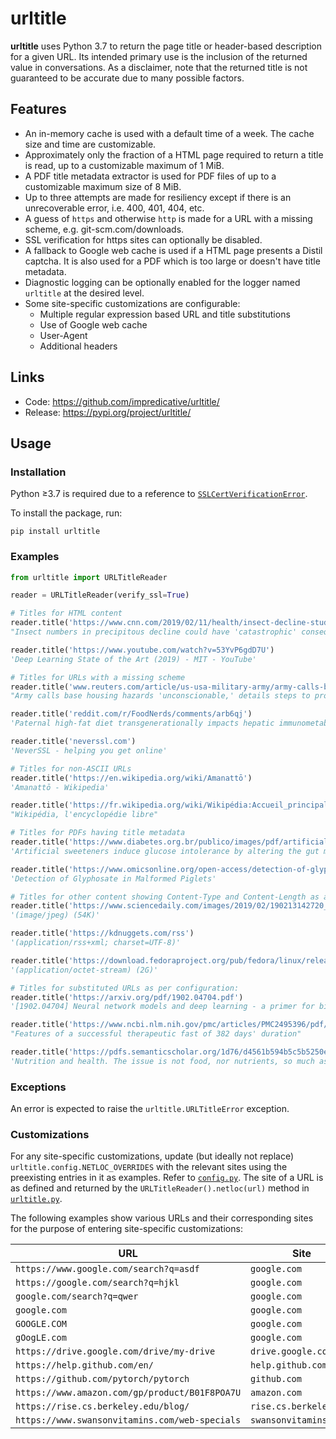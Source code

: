# urltitle
**urltitle** uses Python 3.7 to return the page title or header-based description for a given URL.
Its intended primary use is the inclusion of the returned value in conversations.
As a disclaimer, note that the returned title is not guaranteed to be accurate due to many possible factors.

## Features
* An in-memory cache is used with a default time of a week. The cache size and time are customizable.
* Approximately only the fraction of a HTML page required to return a title is read, up to a customizable maximum of 1 MiB.
* A PDF title metadata extractor is used for PDF files of up to a customizable maximum size of 8 MiB.
* Up to three attempts are made for resiliency except if there is an unrecoverable error, i.e. 400, 401, 404, etc.
* A guess of `https` and otherwise `http` is made for a URL with a missing scheme, e.g. git-scm.com/downloads.
* SSL verification for https sites can optionally be disabled.
* A fallback to Google web cache is used if a HTML page presents a Distil captcha.
It is also used for a PDF which is too large or doesn't have title metadata.
* Diagnostic logging can be optionally enabled for the logger named `urltitle` at the desired level.
* Some site-specific customizations are configurable:
  - Multiple regular expression based URL and title substitutions
  - Use of Google web cache
  - User-Agent
  - Additional headers

## Links
* Code: https://github.com/impredicative/urltitle/
* Release: https://pypi.org/project/urltitle/

## Usage
### Installation
Python ≥3.7 is required due to a reference 
to [`SSLCertVerificationError`](https://docs.python.org/3/library/ssl.html#ssl.SSLCertVerificationError).

To install the package, run:

    pip install urltitle

### Examples
```python
from urltitle import URLTitleReader

reader = URLTitleReader(verify_ssl=True)

# Titles for HTML content
reader.title('https://www.cnn.com/2019/02/11/health/insect-decline-study-intl/index.html')
"Insect numbers in precipitous decline could have 'catastrophic' consequences, warns study - CNN"

reader.title('https://www.youtube.com/watch?v=53YvP6gdD7U')
'Deep Learning State of the Art (2019) - MIT - YouTube'

# Titles for URLs with a missing scheme
reader.title('www.reuters.com/article/us-usa-military-army/army-calls-base-housing-hazards-unconscionable-details-steps-to-protect-families-idUSKCN1Q4275')
"Army calls base housing hazards 'unconscionable,' details steps to protect families | Reuters"

reader.title('reddit.com/r/FoodNerds/comments/arb6qj')
'Paternal high-fat diet transgenerationally impacts hepatic immunometabolism. - PubMed - NCBI : FoodNerds'

reader.title('neverssl.com')
'NeverSSL - helping you get online'

# Titles for non-ASCII URLs
reader.title('https://en.wikipedia.org/wiki/Amanattō')
'Amanattō - Wikipedia'

reader.title('https://fr.wikipedia.org/wiki/Wikipédia:Accueil_principal')
"Wikipédia, l'encyclopédie libre"

# Titles for PDFs having title metadata
reader.title('https://www.diabetes.org.br/publico/images/pdf/artificial-sweeteners-induce-glucose-intolerance-by-altering-the-gut-microbiota.pdf')
'Artificial sweeteners induce glucose intolerance by altering the gut microbiota'

reader.title('https://www.omicsonline.org/open-access/detection-of-glyphosate-in-malformed-piglets-2161-0525.1000230.pdf')
'Detection of Glyphosate in Malformed Piglets'

# Titles for other content showing Content-Type and Content-Length as available:
reader.title('https://www.sciencedaily.com/images/2019/02/190213142720_1_540x360.jpg')
'(image/jpeg) (54K)'

reader.title('https://kdnuggets.com/rss')
'(application/rss+xml; charset=UTF-8)'

reader.title('https://download.fedoraproject.org/pub/fedora/linux/releases/29/Workstation/x86_64/iso/Fedora-Workstation-Live-x86_64-29-1.2.iso')
'(application/octet-stream) (2G)'

# Titles for substituted URLs as per configuration:
reader.title('https://arxiv.org/pdf/1902.04704.pdf')
'[1902.04704] Neural network models and deep learning - a primer for biologists'

reader.title('https://www.ncbi.nlm.nih.gov/pmc/articles/PMC2495396/pdf/postmedj00315-0056.pdf')
"Features of a successful therapeutic fast of 382 days' duration"

reader.title('https://pdfs.semanticscholar.org/1d76/d4561b594b5c5b5250edb43122d85db07262.pdf')
'Nutrition and health. The issue is not food, nor nutrients, so much as processing. - Semantic Scholar'
```

### Exceptions
An error is expected to raise the `urltitle.URLTitleError` exception.

### Customizations
For any site-specific customizations, update (but ideally not replace) `urltitle.config.NETLOC_OVERRIDES` with the
relevant sites using the preexisting entries in it as examples. Refer to [`config.py`](urltitle/config.py).
The site of a URL is as defined and returned by the `URLTitleReader().netloc(url)` method in
[`urltitle.py`](urltitle/urltitle.py).

The following examples show various URLs and their corresponding sites for the purpose of entering site-specific
customizations:

| URL | Site |
| --- | ---- |
| `https://www.google.com/search?q=asdf` | `google.com` |
| `https://google.com/search?q=hjkl` | `google.com` |
| `google.com/search?q=qwer` | `google.com` |
| `google.com` | `google.com` |
| `GOOGLE.COM` | `google.com` |
| `gOogLE.com` | `google.com` |
| `https://drive.google.com/drive/my-drive` | `drive.google.com` |
| `https://help.github.com/en/` | `help.github.com` |
| `https://github.com/pytorch/pytorch` | `github.com`
| `https://www.amazon.com/gp/product/B01F8POA7U` | `amazon.com`
| `https://rise.cs.berkeley.edu/blog/` | `rise.cs.berkeley.edu` |
| `https://www.swansonvitamins.com/web-specials` | `swansonvitamins.com` |
